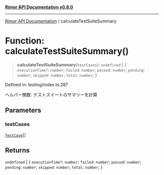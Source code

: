 [**Rimor API Documentation v0.8.0**](../README.md)

***

[Rimor API Documentation](../globals.md) / calculateTestSuiteSummary

# Function: calculateTestSuiteSummary()

> **calculateTestSuiteSummary**(`testCases`): `undefined` \| \{ `executionTime?`: `number`; `failed`: `number`; `passed`: `number`; `pending`: `number`; `skipped`: `number`; `total`: `number`; \}

Defined in: testing/index.ts:287

ヘルパー関数: テストスイートのサマリーを計算

## Parameters

### testCases

[`TestCase`](../interfaces/TestCase.md)[]

## Returns

`undefined` \| \{ `executionTime?`: `number`; `failed`: `number`; `passed`: `number`; `pending`: `number`; `skipped`: `number`; `total`: `number`; \}
